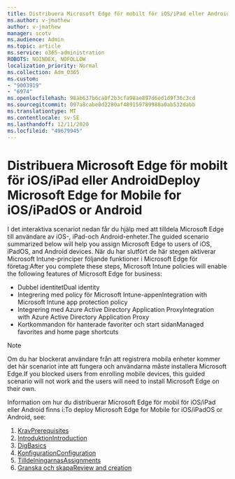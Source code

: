 ```yaml
---
title: Distribuera Microsoft Edge för mobilt för iOS/iPad eller Android
ms.author: v-jmathew
author: v-jmathew
manager: scotv
ms.audience: Admin
ms.topic: article
ms.service: o365-administration
ROBOTS: NOINDEX, NOFOLLOW
localization_priority: Normal
ms.collection: Adm_O365
ms.custom:
- "9003919"
- "6974"
ms.openlocfilehash: 98ab637b6ca0f2b3cfa98ae897d6ed1d9f36c3cd
ms.sourcegitcommit: 097a8cabe0d2280af489159789988a0ab532dabb
ms.translationtype: MT
ms.contentlocale: sv-SE
ms.lasthandoff: 12/11/2020
ms.locfileid: "49679945"
---
```

# <a name="deploy-microsoft-edge-for-mobile-for-iosipados-or-android"></a><span data-ttu-id="e4084-102">Distribuera Microsoft Edge för mobilt för iOS/iPad eller Android</span><span class="sxs-lookup"><span data-stu-id="e4084-102">Deploy Microsoft Edge for Mobile for iOS/iPadOS or Android</span></span>

<span data-ttu-id="e4084-103">I det interaktiva scenariot nedan får du hjälp med att tilldela Microsoft Edge till användare av iOS-, iPad-och Android-enheter.</span><span class="sxs-lookup"><span data-stu-id="e4084-103">The guided scenario summarized below will help you assign Microsoft Edge to users of iOS, iPadOS, and Android devices.</span></span> <span data-ttu-id="e4084-104">När du har slutfört de här stegen aktiverar Microsoft Intune-principer följande funktioner i Microsoft Edge för företag:</span><span class="sxs-lookup"><span data-stu-id="e4084-104">After you complete these steps, Microsoft Intune policies will enable the following features of Microsoft Edge for business:</span></span>

- <span data-ttu-id="e4084-105">Dubbel identitet</span><span class="sxs-lookup"><span data-stu-id="e4084-105">Dual identity</span></span>
- <span data-ttu-id="e4084-106">Integrering med policy för Microsoft Intune-appen</span><span class="sxs-lookup"><span data-stu-id="e4084-106">Integration with Microsoft Intune app protection policy</span></span>
- <span data-ttu-id="e4084-107">Integrering med Azure Active Directory Application Proxy</span><span class="sxs-lookup"><span data-stu-id="e4084-107">Integration with Azure Active Directory Application Proxy</span></span>
- <span data-ttu-id="e4084-108">Kortkommandon för hanterade favoriter och start sidan</span><span class="sxs-lookup"><span data-stu-id="e4084-108">Managed favorites and home page shortcuts</span></span>

> [!NOTE]
> <span data-ttu-id="e4084-109">Om du har blockerat användare från att registrera mobila enheter kommer det här scenariot inte att fungera och användarna måste installera Microsoft Edge.</span><span class="sxs-lookup"><span data-stu-id="e4084-109">If you blocked users from enrolling mobile devices, this guided scenario will not work and the users will need to install Microsoft Edge on their own.</span></span>

<span data-ttu-id="e4084-110">Information om hur du distribuerar Microsoft Edge för mobil för iOS/iPad eller Android finns i:</span><span class="sxs-lookup"><span data-stu-id="e4084-110">To deploy Microsoft Edge for Mobile for iOS/iPadOS or Android, see:</span></span>

1. [<span data-ttu-id="e4084-111">Krav</span><span class="sxs-lookup"><span data-stu-id="e4084-111">Prerequisites</span></span>](https://go.microsoft.com/fwlink/?linkid=2133027)
2. [<span data-ttu-id="e4084-112">Introduktion</span><span class="sxs-lookup"><span data-stu-id="e4084-112">Introduction</span></span>](https://go.microsoft.com/fwlink/?linkid=2133520)
3. [<span data-ttu-id="e4084-113">Dig</span><span class="sxs-lookup"><span data-stu-id="e4084-113">Basics</span></span>](https://go.microsoft.com/fwlink/?linkid=2133421)
4. [<span data-ttu-id="e4084-114">Konfiguration</span><span class="sxs-lookup"><span data-stu-id="e4084-114">Configuration</span></span>](https://go.microsoft.com/fwlink/?linkid=2133521)
5. [<span data-ttu-id="e4084-115">Tilldelningarnas</span><span class="sxs-lookup"><span data-stu-id="e4084-115">Assignments</span></span>](https://go.microsoft.com/fwlink/?linkid=2132869)
6. [<span data-ttu-id="e4084-116">Granska och skapa</span><span class="sxs-lookup"><span data-stu-id="e4084-116">Review and creation</span></span>](https://go.microsoft.com/fwlink/?linkid=2133522)
